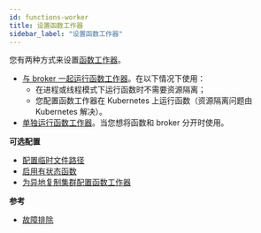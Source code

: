 ```yaml
---
id: functions-worker
title: 设置函数工作器
sidebar_label: "设置函数工作器"
---
```


您有两种方式来设置[函数工作器](functions-concepts.md#function-worker)。
- [与 broker 一起运行函数工作器](functions-worker-corun.md)。在以下情况下使用：
    - 在进程或线程模式下运行函数时不需要资源隔离；
    - 您配置函数工作器在 Kubernetes 上运行函数（资源隔离问题由 Kubernetes 解决）。
- [单独运行函数工作器](functions-worker-run-separately.md)。当您想将函数和 broker 分开时使用。

**可选配置**
* [配置临时文件路径](functions-worker-temp-file-path.md)
* [启用有状态函数](functions-worker-stateful.md)
* [为异地复制集群配置函数工作器](functions-worker-for-geo-replication.md)

**参考**
* [故障排除](functions-worker-troubleshooting.md)